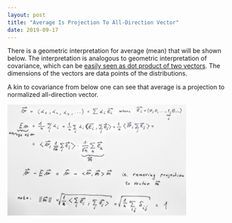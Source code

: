```yaml
---
layout: post
title: "Average Is Projection To All-Direction Vector"
date: 2019-09-17
---
```


There is a geometric interpretation for average (mean) that will be shown below. The interpretation is analogous to geometric interpretation of covariance, which can be [easily seen as dot product of two vectors](https://en.wikipedia.org/wiki/Covariance#Definition). The dimensions of the vectors are data points of the distributions.

A kin to covariance from below one can see that average is a projection to normalized all-direction vector.

<img alt="Proof Kalman 1d with constant measurement uncertainty and no process noise proof" style="width: 80%; max-width: 900px" src="https://raw.githubusercontent.com/vackosar/vackosar.github.io/master/images/2019-09-17-average-is-projection-to-all-direction-vector.jpg">
